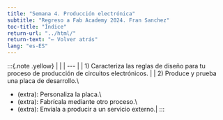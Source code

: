 ```yaml
---
title: "Semana 4. Producción electrónica"
subtitle: "Regreso a Fab Academy 2024. Fran Sanchez"
toc-title: "Índice"
return-url: "../html/"
return-text: "← Volver atrás"
lang: "es-ES"
---
```

:::{.note .yellow}
|     |
| --- |
| 1) Caracteriza las reglas de diseño para tu proceso de producción de circuitos electrónicos. |
| 2) Produce y prueba una placa de desarrollo.\
  - (extra): Personaliza la placa.\
  - (extra): Fabrícala mediante otro proceso.\
  - (extra): Envíala a producir a un servicio externo.|
:::

